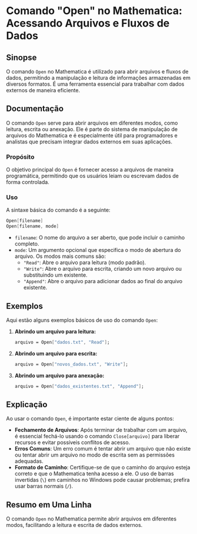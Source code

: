 <!--
Meta Description: # Comando "Open" no Mathematica: Acessando Arquivos e Fluxos de Dados ## Sinopse O comando `Open` no Mathematica é utilizado para abrir arquivos e flu...
Meta Keywords: arquivo, open, para, mathematica, comando
-->

# Comando "Open" no Mathematica: Acessando Arquivos e Fluxos de Dados

## Sinopse
O comando `Open` no Mathematica é utilizado para abrir arquivos e fluxos de dados, permitindo a manipulação e leitura de informações armazenadas em diversos formatos. É uma ferramenta essencial para trabalhar com dados externos de maneira eficiente.

## Documentação
O comando `Open` serve para abrir arquivos em diferentes modos, como leitura, escrita ou anexação. Ele é parte do sistema de manipulação de arquivos do Mathematica e é especialmente útil para programadores e analistas que precisam integrar dados externos em suas aplicações.

### Propósito
O objetivo principal do `Open` é fornecer acesso a arquivos de maneira programática, permitindo que os usuários leiam ou escrevam dados de forma controlada.

### Uso
A sintaxe básica do comando é a seguinte:

```mathematica
Open[filename]
Open[filename, mode]
```

- `filename`: O nome do arquivo a ser aberto, que pode incluir o caminho completo.
- `mode`: Um argumento opcional que especifica o modo de abertura do arquivo. Os modos mais comuns são:
  - `"Read"`: Abre o arquivo para leitura (modo padrão).
  - `"Write"`: Abre o arquivo para escrita, criando um novo arquivo ou substituindo um existente.
  - `"Append"`: Abre o arquivo para adicionar dados ao final do arquivo existente.

## Exemplos
Aqui estão alguns exemplos básicos de uso do comando `Open`:

1. **Abrindo um arquivo para leitura:**
   ```mathematica
   arquivo = Open["dados.txt", "Read"];
   ```

2. **Abrindo um arquivo para escrita:**
   ```mathematica
   arquivo = Open["novos_dados.txt", "Write"];
   ```

3. **Abrindo um arquivo para anexação:**
   ```mathematica
   arquivo = Open["dados_existentes.txt", "Append"];
   ```

## Explicação
Ao usar o comando `Open`, é importante estar ciente de alguns pontos:

- **Fechamento de Arquivos**: Após terminar de trabalhar com um arquivo, é essencial fechá-lo usando o comando `Close[arquivo]` para liberar recursos e evitar possíveis conflitos de acesso.
- **Erros Comuns**: Um erro comum é tentar abrir um arquivo que não existe ou tentar abrir um arquivo no modo de escrita sem as permissões adequadas.
- **Formato de Caminho**: Certifique-se de que o caminho do arquivo esteja correto e que o Mathematica tenha acesso a ele. O uso de barras invertidas (`\`) em caminhos no Windows pode causar problemas; prefira usar barras normais (`/`).

## Resumo em Uma Linha
O comando `Open` no Mathematica permite abrir arquivos em diferentes modos, facilitando a leitura e escrita de dados externos.